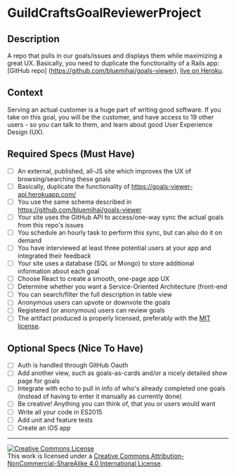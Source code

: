 # GuildCraftsGoalReviewerProject

## Description

A repo that pulls in our goals/issues and displays them while maximizing a great UX.
Basically, you need to duplicate the functionality of a Rails app: [GitHub repo] (https://github.com/bluemihai/goals-viewer), [live on Heroku](https://goals-viewer-api.herokuapp.com/).

## Context

Serving an actual customer is a huge part of writing good software.  If you take on this goal, you will be the customer, and have access to 19 other users - so you can talk to them, and learn about good User Experience Design (UX).

## Required Specs (Must Have)

- [ ] An external, published, all-JS site which improves the UX of browsing/searching these goals 
- [ ] Basically, duplicate the functionality of https://goals-viewer-api.herokuapp.com/
- [ ] You use the same schema described in https://github.com/bluemihai/goals-viewer
- [ ] Your site uses the GitHub API to access/one-way sync the actual goals from this repo's issues
- [ ] You schedule an hourly task to perform this sync, but can also do it on demand
- [ ] You have interviewed at least three potential users at your app and integrated their feedback
- [ ] Your site uses a database (SQL or Mongo) to store additional information about each goal
- [ ] Choose React to create a smooth, one-page app UX
- [ ] Determine whether you want a Service-Oriented Architecture (front-end
- [ ] You can search/filter the full description in table view
- [ ] Anonymous users can upvote or downvote the goals
- [ ] Registered (or anonymous) users can review goals
- [ ] The artifact produced is properly licensed, preferably with the [MIT license][mit-license].

## Optional Specs (Nice To Have)

- [ ] Auth is handled through GitHub Oauth
- [ ] Add another view, such as goals-as-cards and/or a nicely detailed show page for goals
- [ ] Integrate with echo to pull in info of who's already completed one goals (instead of having to enter it manually as currently done)
- [ ] Be creative!  Anything you can think of, that you or users would want
- [ ] Write all your code in ES2015
- [ ] Add unit and feature tests
- [ ] Create an iOS app

---

<!-- LICENSE -->

<a rel="license" href="http://creativecommons.org/licenses/by-nc-sa/4.0/"><img alt="Creative Commons License" style="border-width:0" src="https://i.creativecommons.org/l/by-nc-sa/4.0/80x15.png" /></a>
<br />This work is licensed under a <a rel="license" href="http://creativecommons.org/licenses/by-nc-sa/4.0/">Creative Commons Attribution-NonCommercial-ShareAlike 4.0 International License</a>.

[mit-license]: https://opensource.org/licenses/MIT

